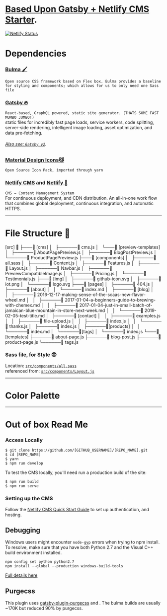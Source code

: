 # **[Based Upon Gatsby + Netlify CMS Starter](https://gatsby-netlify-cms.netlify.com/)**.  
[![Netlify Status](https://api.netlify.com/api/v1/badges/b654c94e-08a6-4b79-b443-7837581b1d8d/deploy-status)](https://app.netlify.com/sites/gatsby-starter-netlify-cms-ci/deploys)


# Dependencies 
### [Bulma 🖌](https://bulma.io/)
`Open source CSS framework based on Flex box. Bulma provides a baseline for styling and components; which allows for us to only need one Sass file`

  
### [Gatsby 🔥](https://www.gatsbyjs.org/docs/) 
`React-based, GraphQL powered, static site generator. (THATS SOME FAST MUMBO JUMBO!)`  
static files for incredibly fast page loads, service workers, code splitting, 
server-side rendering, intelligent image loading, asset optimization, and data pre-fetching.
###### [Also see: `Gatsby v2`](https://www.gatsbyjs.org/blog/2018-09-17-gatsby-v2/).  
  
### [Material Design Icons😼](https://cdn.materialdesignicons.com/3.4.93/)
`Open Source Icon Pack, imported through yarn`  
  
### [Netlify CMS](https://www.netlifycms.org) and [Netlify 🏯](https://www.netlify.com)    
`CMS = Content Management System`  
For continuous deployment, and CDN distribution.
An all-in-one work flow that combines global deployment, 
continuous integration, and automatic HTTPS.

------
# File Structure 📂

[src]
📂
├───📂 [cms]
│   ├──────📄 cms.js
│   └───📂 [preview-templates]
│       ├──────📄 AboutPagePreview.js
│       ├──────📄 BlogPostPreview.js
│       └──────📄 ProductPagePreview.js
├───📂 [components]
│   ├──────📄 all.sass
│   ├──────📄 Content.js
│   ├──────📄 Features.js
│   ├──────📄 Layout.js
│   ├──────📄 Navbar.js
│   ├──────📄 PreviewCompatibleImage.js
│   ├──────📄 Pricing.js
│   └──────📄 Testimonials.js
├───📂 [img]
│   ├──────📄 github-icon.svg
│   ├──────📄 iot.png
│   └──────📄 logo.svg
├───📂 [pages]
│   ├──────📄 404.js
│   ├──────📂 [about]
│   │      └──────📄 index.md
│   ├──────📂 [blog]
│   │      ├──────📄 2016-12-17-making-sense-of-the-scaas-new-flavor-wheel.md
│   │      ├──────📄 2017-01-04-a-beginners-guide-to-brewing-with-chemex.md
│   │      ├──────📄 2017-01-04-just-in-small-batch-of-jamaican-blue-mountain-in-store-next-week.md
│   │      └──────📄 2019-02-05-test-title.md
│   ├──────📂 [contact]
│   │      ├──────📄 examples.js
│   │      ├──────📄 file-upload.js
│   │      ├──────📄 index.js
│   │      └──────📄 thanks.js
│   ├──────📄 index.js
│   ├──────📂[products]
│   │      └──────📄 index.md
│   └──────📂[tags]
│          └──────📄 index.js
└───📂 [templates]
    ├──────📄 about-page.js
    ├──────📄 blog-post.js
    ├──────📄 product-page.js
    └──────📄 tags.js


### Sass file, for Style 😎
Location:           [`src/components/all.sass`](src/components/all.sass)  
referenced from:    [`src/components/Layout.js`](src/components/Layout.js)


------
# Color Palette



------
# Out of box Read Me	
### Access Locally
```
$ git clone https://github.com/[GITHUB_USERNAME]/[REPO_NAME].git
$ cd [REPO_NAME]
$ yarn
$ npm run develop
```
To test the CMS locally, you'll need run a production build of the site:
```
$ npm run build
$ npm run serve
```

### Setting up the CMS
Follow the [Netlify CMS Quick Start Guide](https://www.netlifycms.org/docs/quick-start/#authentication) to set up authentication, and hosting.

## Debugging
Windows users might encounter ```node-gyp``` errors when trying to npm install.
To resolve, make sure that you have both Python 2.7 and the Visual C++ build environment installed.
```
npm config set python python2.7
npm install --global --production windows-build-tools
```

[Full details here](https://www.npmjs.com/package/node-gyp 'NPM node-gyp page')

## Purgecss
This plugin uses [gatsby-plugin-purgecss](https://www.gatsbyjs.org/packages/gatsby-plugin-purgecss/) and . The bulma builds are usually ~170K but reduced 90% by purgecss.

